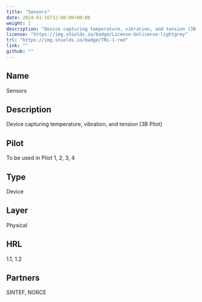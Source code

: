 ```yaml
---
title: "Sensors"
date: 2024-01-16T12:00:00+00:00
weight: 1
description: "Device capturing temperature, vibration, and tension (3B Pilot)."
license: "https://img.shields.io/badge/License-Unlicense-lightgrey"
trl: "https://img.shields.io/badge/TRL-1-red"
link: ""
github: ""
---
```


## Name
Sensors

## Description
Device capturing temperature, vibration, and tension (3B Pilot)

## Pilot
To be used in Pilot 1, 2, 3, 4

## Type
Device

## Layer
Physical

## HRL
1.1, 1.2

## Partners
SINTEF, NORCE

